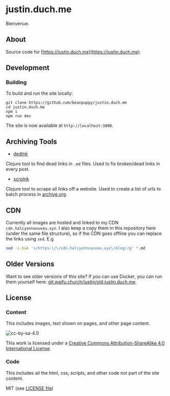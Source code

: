# justin.duch.me

Bienvenue.

## About

Source code for [https://justin.duch.me](https://justin.duch.me).

## Development

### Building

 To build and run the site locally:

```
git clone https://github.com/beanpuppy/justin.duch.me
cd justin.duch.me
npm i
npm run dev
```

The site is now available at `http://localhost:3000`.

## Archiving Tools

* [dedlnk](https://github.com/beanpuppy/dedlnk)

Clojure tool to find dead links in `.md` files. Used to fix broken/dead links in every post.

* [scrplnk](https://github.com/beanpuppy/scrplnk)

Clojure tool to scrape all links off a website. Used to create a list of urls to batch process in [archive.org](https://archive.org/services/wayback-gsheets/).

## CDN

Currently all images are hosted and linked to my CDN `cdn.halcyonnouveau.xyz`. I also keep a copy them in this repository here (under the same file structure), so if the CDN goes offline you can replace the links using `sed`. E.g

```bash
sed -i.bak 's/https:\/\/cdn.halcyonnouveau.xyz\/blog//g' *.md
```

## Older Versions

Want to see older versions of this site? If you can use Docker, you can run them yourself here: [git.waifu.church/justin/old.justin.duch.me](https://git.waifu.church/justin/old.justin.duch.me).

## License

### Content

This includes images, text shown on pages, and other page content.

![cc-by-sa-4.0](https://i.creativecommons.org/l/by-sa/4.0/88x31.png)

This work is licensed under a [Creative Commons Attribution-ShareAlike 4.0 International License](http://creativecommons.org/licenses/by-sa/4.0).


### Code

This includes all the html, css, scripts, and other code not part of the site content.

MIT (see [LICENSE file](LICENSE))
